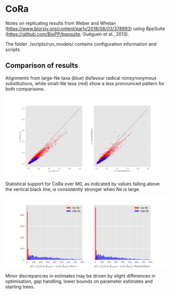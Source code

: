 # CoRa

Notes on replicating results from Weber and Whelan (https://www.biorxiv.org/content/early/2018/08/03/378893) using BppSuite (https://github.com/BioPP/bppsuite; Gu&#233;guen et al., 2013).

The folder ./scripts/run_models/ contains configuration information and scripts.

## Comparison of results

Alignments from large-Ne taxa (blue) disfavour radical nonsynonymous substitutions, while small-Ne taxa (red) show a less pronounced pattern for both comparisons.

<img src="https://github.com/claudia-c-weber/CoRa/blob/master/Co_vs_Ra_bppml_mm.png" alt="" width=800>

Statistical support for CoRa over M0, as indicated by values falling above the vertical black line, is consistently stronger when Ne is large.

<img src="https://github.com/claudia-c-weber/CoRa/blob/master/LRTs.png" alt="" width=800>

Minor discrepancies in estimates may be driven by slight differences in optimisation, gap handling, lower bounds on parameter estimates and starting trees.
